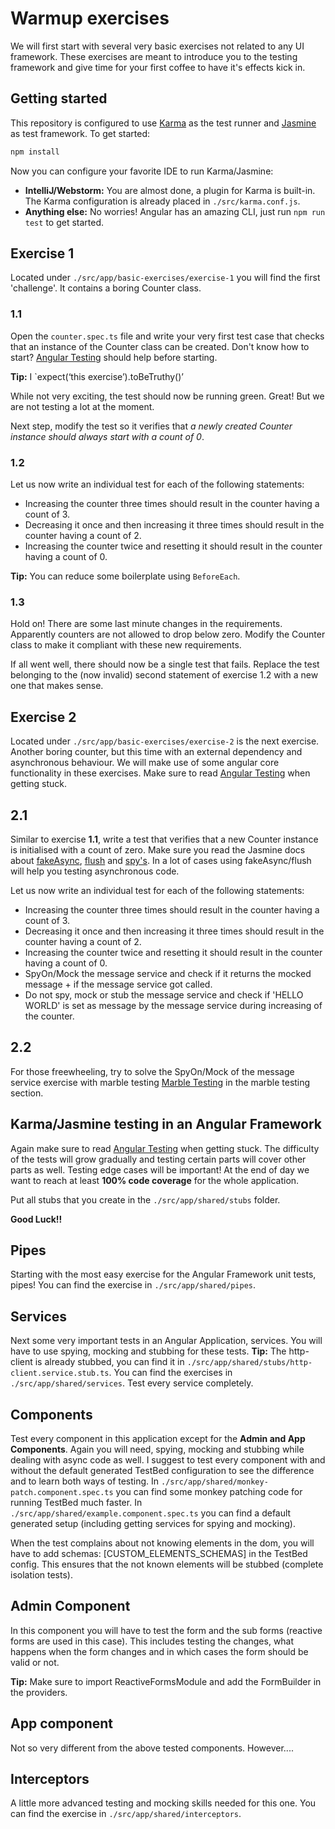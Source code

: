 # Warmup exercises

We will first start with several very basic exercises not related to any UI framework. These exercises are meant to
introduce you to the testing framework and give time for your first coffee to have it's effects kick in.

## Getting started
This repository is configured to use [Karma](https://karma-runner.github.io/latest/index.html/) as the test runner and [Jasmine](https://jasmine.github.io/index.html) as test framework. 
To get started:

```bash
npm install
```

Now you can configure your favorite IDE to run Karma/Jasmine:
- **IntelliJ/Webstorm:** You are almost done, a plugin for Karma is built-in. The Karma configuration is already placed in `./src/karma.conf.js`.
- **Anything else:** No worries! Angular has an amazing CLI, just run `npm run test` to get started.

## Exercise 1
Located under `./src/app/basic-exercises/exercise-1` you will find the first 'challenge'. It contains a boring Counter class.

### 1.1
Open the `counter.spec.ts` file and write your very first test case that checks that an instance of the Counter class
can be created. Don't know how to start? [Angular Testing](https://angular.io/api/core/testing) should help before starting.

**Tip:** I `expect(‘this exercise’).toBeTruthy()’

While not very exciting, the test should now be running green. Great! But we are not testing a lot at the moment.

Next step, modify the test so it verifies that *a newly created Counter instance should always start with a count of 0*.

### 1.2
Let us now write an individual test for each of the following statements:
- Increasing the counter three times should result in the counter having a count of 3.
- Decreasing it once and then increasing it three times should result in the counter having a count of 2.
- Increasing the counter twice and resetting it should result in the counter having a count of 0.

**Tip:** You can reduce some boilerplate using `BeforeEach`.

### 1.3
Hold on! There are some last minute changes in the requirements. Apparently counters are not allowed to drop below zero.
Modify the Counter class to make it compliant with these new requirements.

If all went well, there should now be a single test that fails. Replace the test belonging to the (now invalid) second
statement of exercise 1.2 with a new one that makes sense.

## Exercise 2
Located under `./src/app/basic-exercises/exercise-2` is the next exercise. Another boring counter, but this time with an external
dependency and asynchronous behaviour. We will make use of some angular core functionality in these exercises. Make sure to read [Angular Testing]((https://angular.io/guide/testing)) when getting stuck.

## 2.1
Similar to exercise **1.1**, write a test that verifies that a new Counter instance is initialised with a count
of zero. Make sure you read the Jasmine docs about [fakeAsync](https://angular.io/api/core/testing/fakeAsync#description), [flush](https://angular.io/api/core/testing/flush)
and [spy's](http://tobyho.com/2011/12/15/jasmine-spy-cheatsheet/).
In a lot of cases using fakeAsync/flush will help you testing asynchronous code.

Let us now write an individual test for each of the following statements:
- Increasing the counter three times should result in the counter having a count of 3.
- Decreasing it once and then increasing it three times should result in the counter having a count of 2.
- Increasing the counter twice and resetting it should result in the counter having a count of 0.
- SpyOn/Mock the message service and check if it returns the mocked message + if the message service got called.
- Do not spy, mock or stub the message service and check if 'HELLO WORLD' is set as message by the message service during increasing of the counter.

## 2.2
For those freewheeling, try to solve the SpyOn/Mock of the message service exercise with marble testing [Marble Testing](https://angular.io/guide/testing) in the marble testing section.


## Karma/Jasmine testing in an Angular Framework
Again make sure to read [Angular Testing]((https://angular.io/guide/testing)) when getting stuck. 
The difficulty of the tests will grow gradually and testing certain parts will cover other parts as well. Testing edge cases will be important!
At the end of day we want to reach at least **100% code coverage** for the whole application.

Put all stubs that you create in the `./src/app/shared/stubs` folder.

**Good Luck!!**

## Pipes
Starting with the most easy exercise for the Angular Framework unit tests, pipes!
You can find the exercise in `./src/app/shared/pipes`.

## Services
Next some very important tests in an Angular Application, services. You will have to use spying, mocking and stubbing for these tests.
**Tip:** The http-client is already stubbed, you can find it in `./src/app/shared/stubs/http-client.service.stub.ts`.
You can find the exercises in `./src/app/shared/services`. Test every service completely.

## Components
Test every component in this application except for the **Admin and App Components**. Again you will need, spying, mocking and stubbing while dealing with async code as well.
I suggest to test every component with and without the default generated TestBed configuration to see the difference and to learn both ways of testing. 
In `./src/app/shared/monkey-patch.component.spec.ts` you can find some monkey patching code for running TestBed much faster.
In `./src/app/shared/example.component.spec.ts` you can find a default generated setup (including getting services for spying and mocking).

When the test complains about not knowing elements in the dom, you will have to add schemas: [CUSTOM_ELEMENTS_SCHEMAS] in the TestBed config.
This ensures that the not known elements will be stubbed (complete isolation tests).


## Admin Component
In this component you will have to test the form and the sub forms (reactive forms are used in this case). 
This includes testing the changes, what happens when the form changes and in which cases the form should be valid or not. 

**Tip:** Make sure to import ReactiveFormsModule and add the FormBuilder in the providers.

## App component
Not so very different from the above tested components. However....

## Interceptors
A little more advanced testing and mocking skills needed for this one.
You can find the exercise in `./src/app/shared/interceptors`.
